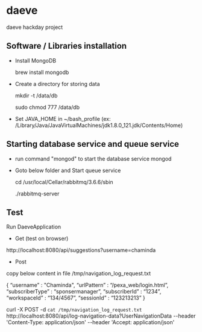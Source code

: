 # daeve
daeve hackday project

Software / Libraries installation
---------------------------------
- Install MongoDB

    brew install mongodb

- Create a directory for storing data

    mkdir -t /data/db

    sudo chmod 777 /data/db

- Set JAVA_HOME in ~/bash_profile (ex: /Library/Java/JavaVirtualMachines/jdk1.8.0_121.jdk/Contents/Home)


Starting database service and queue service
-------------------------------------------

- run command "mongod" to start the database service
    mongod

- Goto below folder and Start queue service

    cd /usr/local/Cellar/rabbitmq/3.6.6/sbin
    
    ./rabbitmq-server

Test
----

Run DaeveApplication

- Get (test on browser)

http://localhost:8080/api/suggestions?username=chaminda

- Post

copy below content in file /tmp/navigation_log_request.txt

{
	“username” : "Chaminda",
	“urlPattern” : “/pexa_web/login.html”,
	“subscriberType” : “sponsermanager”,
	“subscriberId” : “1234”,
	“workspaceId” : “134/4567”,
	“sessionId” : “123213213”
}

curl -X POST -d `cat /tmp/navigation_log_request.txt` http://localhost:8080/api/log-navigation-data?UserNavigationData --header 'Content-Type: application/json' --header 'Accept: application/json'
